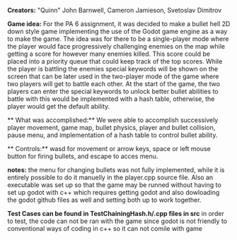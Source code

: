   
 **Creators:** "Quinn" John Barnwell, Cameron Jamieson, Svetoslav Dimitrov
 
 
 **Game idea:** For the PA 6 assignment, it was decided to make a bullet hell 2D down style game implementing the use of 
                the Godot game engine as a way to make the game. The idea was for there to be a single-player mode where the player 
                would face progressively challenging enemies on the map while getting a score for however many enemies killed. This score 
                could be placed into a priority queue that could keep track of the top scores. While the player is battling the enemies 
                special keywords will be shown on the screen that can be later used in the two-player mode of the game where two players 
                will get to battle each other. At the start of the game, the two players can enter the special keywords to unlock better 
                bullet abilities to battle with this would be implemented with a hash table, otherwise, the player would get the default ability. 
 
** What was accomplished:** We were able to accomplish successively player movement, game map, bullet physics, player and bullet 
                            collision, pause menu, and implementation of a hash table to control bullet ability.
     
 
** Controls:** wasd for movement or arrow keys, space or left mouse button for firing bullets, and escape to acces menu.


**notes:**  the menu for changing bullets was not fully implemented, while it is entirely possible to do it manuelly in the player.cpp source file.
            Also an executable was set up so that the game may be runned without having to set up godot with c++ which requires getting godot and also
            dowloading the godot github files as well and setting both up to work together. 
            
**Test Cases can be found in TestChainingHash.h/.cpp files in src**
    in order to test, the code can not be ran with the game since godot is not friendly to conventional ways of coding in c++ so it can not comile with game